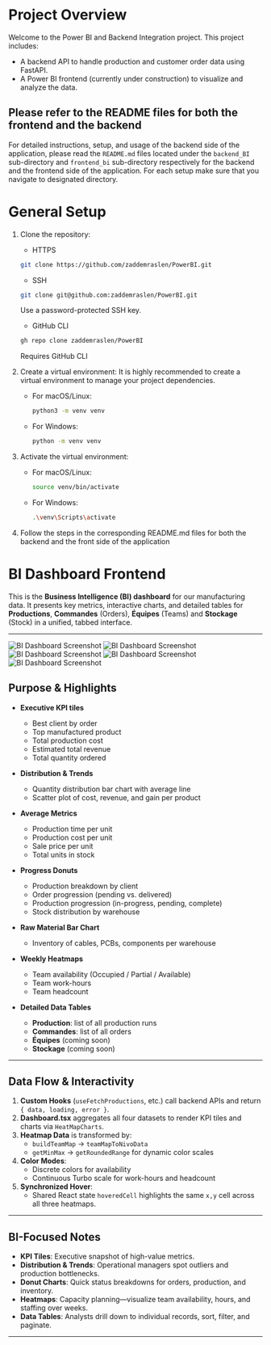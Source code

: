 # Project Overview

Welcome to the Power BI and Backend Integration project. This project includes:

- A backend API to handle production and customer order data using FastAPI.
- A Power BI frontend (currently under construction) to visualize and analyze the data.


## Please refer to the README files for both the frontend and the backend

For detailed instructions, setup, and usage of the backend side of the application, please read the `README.md` files located under the `backend_BI` sub-directory and `frontend_bi` sub-directory respectively for the backend and the frontend side of the application. For each setup make sure that you navigate to designated directory.

# General Setup

1. Clone the repository:
    - HTTPS
    ```bash
    git clone https://github.com/zaddemraslen/PowerBI.git
    ```

    - SSH
    ```bash
    git clone git@github.com:zaddemraslen/PowerBI.git
    ```
    Use a password-protected SSH key.

    - GitHub CLI 
    ```bash
    gh repo clone zaddemraslen/PowerBI
    ```
    Requires GitHub CLI
2. Create a virtual environment:
    It is highly recommended to create a virtual environment to manage your project dependencies.

    - For macOS/Linux:
      ```bash
      python3 -m venv venv
      ```
    - For Windows:
      ```bash
      python -m venv venv
      ```

3. Activate the virtual environment:
    - For macOS/Linux:
      ```bash
      source venv/bin/activate
      ```
    - For Windows:
      ```bash
      .\venv\Scripts\activate
      ```
4. Follow the steps in the corresponding README.md files for both the backend and the front side of the application

# BI Dashboard Frontend

This is the **Business Intelligence (BI) dashboard** for our manufacturing data. It presents key metrics, interactive charts, and detailed tables for **Productions**, **Commandes** (Orders), **Équipes** (Teams) and **Stockage** (Stock) in a unified, tabbed interface.

---
![BI Dashboard Screenshot](./screenshots/Dahsboard_overview.png)
![BI Dashboard Screenshot](./screenshots/Commande_Table_tab.png)
![BI Dashboard Screenshot](./screenshots/Equipes_Table_tab.png)
![BI Dashboard Screenshot](./screenshots/Stock_Table_tab.png)
![BI Dashboard Screenshot](./screenshots/Production_Table_tab.png)

## Purpose & Highlights

- **Executive KPI tiles**  
  - Best client by order  
  - Top manufactured product  
  - Total production cost  
  - Estimated total revenue  
  - Total quantity ordered  

- **Distribution & Trends**  
  - Quantity distribution bar chart with average line  
  - Scatter plot of cost, revenue, and gain per product  

- **Average Metrics**  
  - Production time per unit  
  - Production cost per unit  
  - Sale price per unit  
  - Total units in stock  

- **Progress Donuts**  
  - Production breakdown by client  
  - Order progression (pending vs. delivered)  
  - Production progression (in-progress, pending, complete)  
  - Stock distribution by warehouse  

- **Raw Material Bar Chart**  
  - Inventory of cables, PCBs, components per warehouse  

- **Weekly Heatmaps**  
  - Team availability (Occupied / Partial / Available)  
  - Team work-hours  
  - Team headcount  

- **Detailed Data Tables**  
  - **Production**: list of all production runs  
  - **Commandes**: list of all orders  
  - **Équipes** (coming soon)  
  - **Stockage** (coming soon)  

---

## Data Flow & Interactivity

1. **Custom Hooks** (`useFetchProductions`, etc.) call backend APIs and return `{ data, loading, error }`.
2. **Dashboard.tsx** aggregates all four datasets to render KPI tiles and charts via `HeatMapCharts`.
3. **Heatmap Data** is transformed by:
   - `buildTeamMap` → `teamMapToNivoData`  
   - `getMinMax` → `getRoundedRange` for dynamic color scales  
4. **Color Modes**:
   - Discrete colors for availability  
   - Continuous Turbo scale for work-hours and headcount  
5. **Synchronized Hover**:
   - Shared React state `hoveredCell` highlights the same `x,y` cell across all three heatmaps.

---

## BI-Focused Notes

- **KPI Tiles**: Executive snapshot of high-value metrics.  
- **Distribution & Trends**: Operational managers spot outliers and production bottlenecks.  
- **Donut Charts**: Quick status breakdowns for orders, production, and inventory.  
- **Heatmaps**: Capacity planning—visualize team availability, hours, and staffing over weeks.  
- **Data Tables**: Analysts drill down to individual records, sort, filter, and paginate.

---
